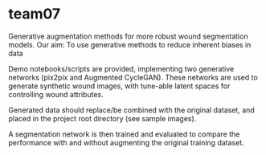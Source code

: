 # team07
Generative augmentation methods for more robust wound segmentation models.
Our aim: To use generative methods to reduce inherent biases in data

Demo notebooks/scripts are provided, implementing two generative networks (pix2pix and Augmented CycleGAN). These networks are used to generate synthetic wound images, with tune-able latent spaces for controlling wound attributes.

Generated data should replace/be combined with the original dataset, and placed in the project root directory (see sample images).

A segmentation network is then trained and evaluated to compare the performance with and without augmenting the original training dataset.
